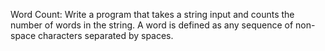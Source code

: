 Word Count: Write a program that takes a string input and counts the number of words in the string.
A word is defined as any sequence of non-space characters separated by spaces.